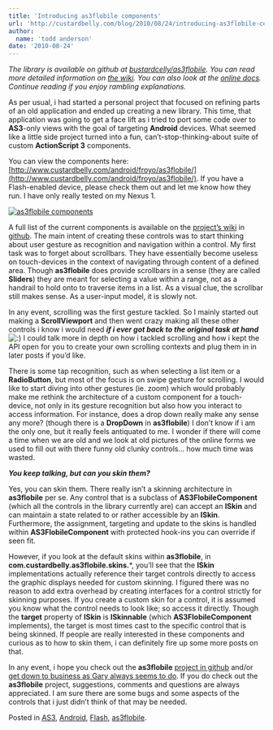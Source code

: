 ```yaml
---
title: 'Introducing as3flobile components'
url: 'http://custardbelly.com/blog/2010/08/24/introducing-as3flobile-components/'
author:
  name: 'todd anderson'
date: '2010-08-24'
---
```


_The library is available on github at [bustardcelly/as3flobile](http://github.com/bustardcelly/as3flobile). You can read more detailed information on [the wiki](http://wiki.github.com/bustardcelly/as3flobile/). You can also look at the [online docs](http://www.custardbelly.com/android/froyo/as3flobile/docs/). Continue reading if you enjoy rambling explanations._

As per usual, i had started a personal project that focused on refining parts of an old application and ended up creating a new library. This time, that application was going to get a face lift as i tried to port some code over to **AS3**-only views with the goal of targeting **Android** devices. What seemed like a little side project turned into a fun, can’t-stop-thinking-about suite of custom **ActionScript 3** components.

You can view the components here: [http://www.custardbelly.com/android/froyo/as3flobile/](http://www.custardbelly.com/android/froyo/as3flobile/). If you have a Flash-enabled device, please check them out and let me know how they run. I have only really tested on my Nexus 1.

[![as3flobile components](http://www.custardbelly.com/blog/images/as3flobile.jpg)](http://www.custardbelly.com/android/froyo/as3flobile/)

A full list of the current components is available on the [project’s wiki](http://wiki.github.com/bustardcelly/as3flobile/) in [github](http://github.com/bustardcelly/as3flobile). The main intent of creating these controls was to start thinking about user gesture as recognition and navigation within a control. My first task was to forget about scrollbars. They have essentially become useless on touch-devices in the context of navigating through content of a defined area. Though **as3flobile** does provide scrollbars in a sense (they are called **Sliders**) they are meant for selecting a value within a range, not as a handrail to hold onto to traverse items in a list. As a visual clue, the scrollbar still makes sense. As a user-input model, it is slowly not.

In any event, scrolling was the first gesture tackled. So I mainly started out making a **ScrollViewport** and then went crazy making all these other controls i know i would need _**if i ever got back to the original task at hand**_ ![:)](http://custardbelly.com/blog/wp-includes/images/smilies/icon_smile.gif) I could talk more in depth on how i tackled scrolling and how i kept the API open for you to create your own scrolling contexts and plug them in in later posts if you’d like.

There is some tap recognition, such as when selecting a list item or a **RadioButton**, but most of the focus is on swipe gesture for scrolling. I would like to start diving into other gestures (ie. zoom) which would probably make me rethink the architecture of a custom component for a touch-device, not only in its gesture recognition but also how you interact to access information. For instance, does a drop down really make any sense any more? (though there is a **DropDown** in **as3flobile**) I don’t know if i am the only one, but it really feels antiquated to me. I wonder if there will come a time when we are old and we look at old pictures of the online forms we used to fill out with there funny old clunky controls… how much time was wasted.

_**You keep talking, but can you skin them?**_

Yes, you can skin them. There really isn’t a skinning architecture in **as3flobile** per se. Any control that is a subclass of **AS3FlobileComponent** (which all the controls in the library currently are) can accept an **ISkin** and can maintain a state related to or rather accessible by an **ISkin**. Furthermore, the assignment, targeting and update to the skins is handled within **AS3FlobileComponent** with protected hook-ins you can override if seen fit. 

However, if you look at the default skins within **as3flobile**, in **com.custardbelly.as3flobile.skins.***, you’ll see that the **ISkin** implementations actually reference their target controls directly to access the graphic displays needed for custom skinning. I figured there was no reason to add extra overhead by creating interfaces for a control strictly for skinning purposes. If you create a custom skin for a control, it is assumed you know what the control needs to look like; so access it directly. Though the **target** property of **ISkin** is **ISkinnable** (which **AS3FlobileComponent** implements), the target is most times cast to the specific control that is being skinned. If people are really interested in these components and curious as to how to skin them, i can definitely fire up some more posts on that.

In any event, i hope you check out the **as3flobile** [project in github](http://wiki.github.com/bustardcelly/as3flobile/) and/or [get down to business as Gary always seems to do](http://30.media.tumblr.com/tumblr_l7foigmQIN1qzzw5do1_500.jpg). If you do check out the **as3flobile** project, suggestions, comments and questions are always appreciated. I am sure there are some bugs and some aspects of the controls that i just didn’t think of that may be needed.

Posted in [AS3](http://custardbelly.com/blog/category/as3/), [Android](http://custardbelly.com/blog/category/android/), [Flash](http://custardbelly.com/blog/category/flash/), [as3flobile](http://custardbelly.com/blog/category/as3flobile/).
